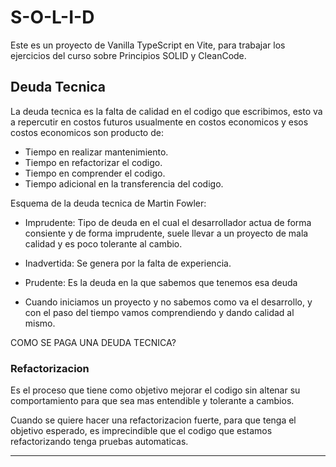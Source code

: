 # S-O-L-I-D

Este es un proyecto de Vanilla TypeScript en Vite, para trabajar los ejercicios del curso sobre Principios SOLID y CleanCode.

## Deuda Tecnica 

La deuda tecnica es la falta de calidad en el codigo que escribimos, esto va a repercutir en costos futuros usualmente en costos economicos y esos costos economicos son producto de:

- Tiempo en realizar mantenimiento.
- Tiempo en refactorizar el codigo.
- Tiempo en comprender el codigo.
- Tiempo adicional en la transferencia del codigo.

Esquema de la deuda tecnica de Martin Fowler:

- Imprudente: Tipo de deuda en el cual el desarrollador actua de forma consiente y de forma imprudente, suele llevar a un proyecto de mala calidad y es poco tolerante al cambio.

- Inadvertida: Se genera por la falta de experiencia.

- Prudente: Es la deuda en la que sabemos que tenemos esa deuda

- Cuando iniciamos un proyecto y no sabemos como va el desarrollo, y con el paso del tiempo vamos comprendiendo y dando calidad al mismo.

COMO SE PAGA UNA DEUDA TECNICA?

### Refactorizacion 

Es el proceso que tiene como objetivo mejorar el codigo sin altenar su comportamiento para que sea mas entendible y tolerante a cambios.

Cuando se quiere hacer una refactorizacion fuerte, para que tenga el objetivo esperado, es imprecindible que el codigo que estamos refactorizando tenga pruebas automaticas.

---


